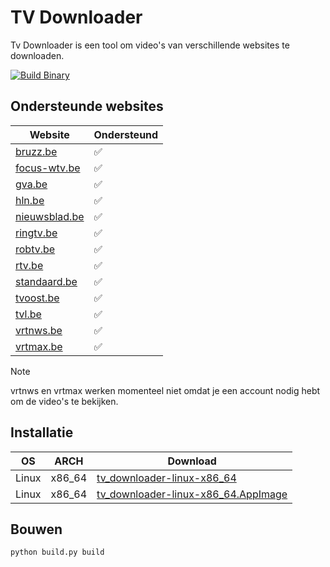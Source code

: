 # TV Downloader

Tv Downloader is een tool om video's van verschillende websites te downloaden.

[![Build Binary](https://github.com/quintenvandamme/tv_downloader/actions/workflows/build.yml/badge.svg?branch=main)](https://github.com/quintenvandamme/tv_downloader/actions/workflows/build.yml)

## Ondersteunde websites

| Website | Ondersteund |
| ------- | --------- |
|[bruzz.be](https://bruzz.be)|✅|
|[focus-wtv.be](https://focus-wtv.be)|✅|
|[gva.be](https://gva.be)|✅|
|[hln.be](https://hln.be)|✅|
|[nieuwsblad.be](https://nieuwsblad.be)|✅|
|[ringtv.be](https://ringtv.be)|✅|
|[robtv.be](https://robtv.be)|✅|
|[rtv.be](https://rtv.be)|✅|
|[standaard.be](https://standaard.be)|✅|
|[tvoost.be](https://tvoost.be)|✅|
|[tvl.be](https://tvl.be)|✅|
|[vrtnws.be](https://vrtnws.be)|✅|
|[vrtmax.be](https://vrtmax.be)|✅|

> [!NOTE]  
> vrtnws en vrtmax werken momenteel niet omdat je een account nodig hebt om de video's te bekijken.

## Installatie

| OS | ARCH | Download |
| -- | ---- | -------- |
| Linux | x86_64 | [tv_downloader-linux-x86_64](https://github.com/quintenvandamme/tv_downloader/releases/download/continious-build/tvdownloader-Linux-x86_64) |
| Linux | x86_64 | [tv_downloader-linux-x86_64.AppImage](https://github.com/quintenvandamme/tv_downloader/releases/download/continious-build/tvdownloader-Linux-x86_64.AppImage) |

## Bouwen

```sh
python build.py build
```
